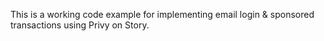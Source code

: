This is a working code example for implementing email login & sponsored transactions using Privy on Story.
